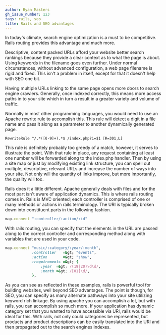 ```yaml
---
author: Ryan Masters
gh_issue_number: 123
tags: rails, seo
title: Rails and SEO advantages
---
```


In today's climate, search engine optimization is a must to be competitive. Rails routing provides this advantage and much more.

Descriptive, content packed URLs afford your website better search rankings because they provide a clear context as to what the page is about. Using keywords in the filename goes even further. Under normal circumstances, without advanced configuration, a web page filename is rigid and fixed. This isn't a problem in itself, except for that it doesn't help with SEO one bit.

Having multiple URLs linking to the same page opens more doors to search engine crawlers. Generally, once indexed correctly, this means more access paths in to your site which in turn a result in a greater variety and volume of traffic.

Normally in most other programming languages, you would need to use an Apache rewrite rule to accomplish this. This rule will detect a digit in a file name and pass it along as a parameter to another dynamically generated page.

```nohighlight
RewriteRule ^/.*([0-9]+).*$ /index.php?i=$1 [R=301,L]
```

This rule is definitely probably too greedy of a match, however, it serves to illustrate the point. With that rule in place, any request containing at least one number will be forwarded along to the index.php handler. Then by using a site map or just by modifying existing link structure, you can spell out multiple, descriptive, relevant URLs and increase the number of ways into your site. Not only will the quantity of links improve, but more importantly, the quality will too.

Rails does it a little different. Apache generally deals with files and for the most part isn't aware of application dynamics. This is where rails routing comes in. Rails is MVC oriented; each controller is comprised of one or many methods or actions in rails terminology. The URI is typically broken down into constituent parts in the following fashion.

```ruby
map.connect ":controller/:action/:id"
```

With rails routing, you can specify that the elements in the URL are passed along to the correct controller and corresponding method along with variables that are used in your code.

```ruby
map.connect "music/:category/:year/:month",
            :controller   =&gt; "events",
            :action       =&gt; "show",
            :requirements =&gt; {
                :year  =&gt; /(19|20)\d\d/,
                :month =&gt; /[01]\d/,
            },
```

As you can see as reflected in these examples, rails is powerful tool for building websites, well beyond SEO advantages. The point is though, for SEO, you can specify as many alternate pathways into your site utilizing keyword rich linkage. By using apache you can accomplish a lot, but with rails, you can accomplish so much more. If your application has dynamic category set that you wanted to have accessible via URI, rails would be ideal for this. With rails, not only could categories be represented, but products and product descriptions can be easily translated into the URI and then propagated out to the search engines indexes.
